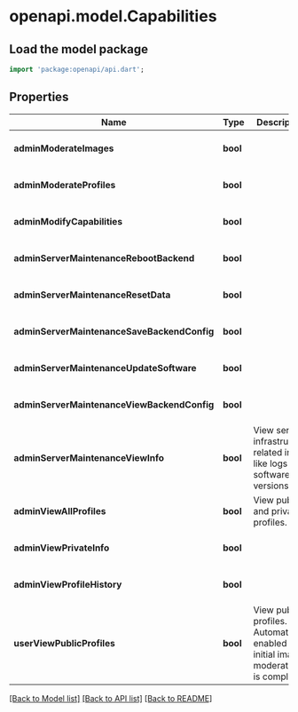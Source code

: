 # openapi.model.Capabilities

## Load the model package
```dart
import 'package:openapi/api.dart';
```

## Properties
Name | Type | Description | Notes
------------ | ------------- | ------------- | -------------
**adminModerateImages** | **bool** |  | [optional] [default to false]
**adminModerateProfiles** | **bool** |  | [optional] [default to false]
**adminModifyCapabilities** | **bool** |  | [optional] [default to false]
**adminServerMaintenanceRebootBackend** | **bool** |  | [optional] [default to false]
**adminServerMaintenanceResetData** | **bool** |  | [optional] [default to false]
**adminServerMaintenanceSaveBackendConfig** | **bool** |  | [optional] [default to false]
**adminServerMaintenanceUpdateSoftware** | **bool** |  | [optional] [default to false]
**adminServerMaintenanceViewBackendConfig** | **bool** |  | [optional] [default to false]
**adminServerMaintenanceViewInfo** | **bool** | View server infrastructure related info like logs and software versions. | [optional] [default to false]
**adminViewAllProfiles** | **bool** | View public and private profiles. | [optional] [default to false]
**adminViewPrivateInfo** | **bool** |  | [optional] [default to false]
**adminViewProfileHistory** | **bool** |  | [optional] [default to false]
**userViewPublicProfiles** | **bool** | View public profiles. Automatically enabled once initial image moderation is complete. | [optional] [default to false]

[[Back to Model list]](../README.md#documentation-for-models) [[Back to API list]](../README.md#documentation-for-api-endpoints) [[Back to README]](../README.md)


